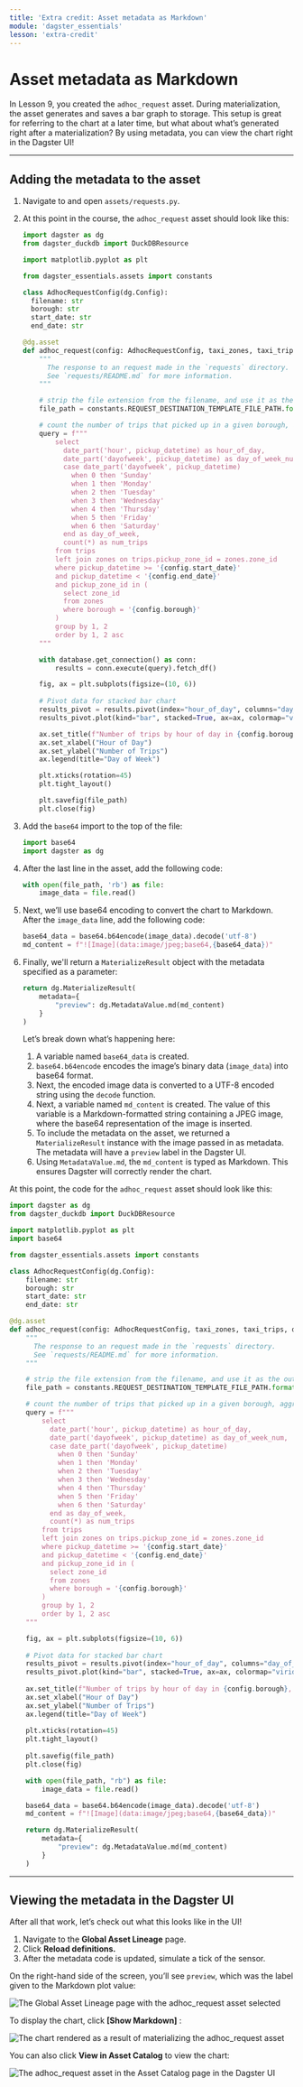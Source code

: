 ```yaml
---
title: 'Extra credit: Asset metadata as Markdown'
module: 'dagster_essentials'
lesson: 'extra-credit'
---
```


# Asset metadata as Markdown

In Lesson 9, you created the `adhoc_request` asset. During materialization, the asset generates and saves a bar graph to storage. This setup is great for referring to the chart at a later time, but what about what’s generated right after a materialization? By using metadata, you can view the chart right in the Dagster UI!

---

## Adding the metadata to the asset

1. Navigate to and open `assets/requests.py`.

2. At this point in the course, the `adhoc_request` asset should look like this:

   ```python
   import dagster as dg
   from dagster_duckdb import DuckDBResource

   import matplotlib.pyplot as plt

   from dagster_essentials.assets import constants

   class AdhocRequestConfig(dg.Config):
     filename: str
     borough: str
     start_date: str
     end_date: str

   @dg.asset
   def adhoc_request(config: AdhocRequestConfig, taxi_zones, taxi_trips, database: DuckDBResource) -> None:
       """
         The response to an request made in the `requests` directory.
         See `requests/README.md` for more information.
       """

       # strip the file extension from the filename, and use it as the output filename
       file_path = constants.REQUEST_DESTINATION_TEMPLATE_FILE_PATH.format(config.filename.split('.')[0])

       # count the number of trips that picked up in a given borough, aggregated by time of day and hour of day
       query = f"""
           select
             date_part('hour', pickup_datetime) as hour_of_day,
             date_part('dayofweek', pickup_datetime) as day_of_week_num,
             case date_part('dayofweek', pickup_datetime)
               when 0 then 'Sunday'
               when 1 then 'Monday'
               when 2 then 'Tuesday'
               when 3 then 'Wednesday'
               when 4 then 'Thursday'
               when 5 then 'Friday'
               when 6 then 'Saturday'
             end as day_of_week,
             count(*) as num_trips
           from trips
           left join zones on trips.pickup_zone_id = zones.zone_id
           where pickup_datetime >= '{config.start_date}'
           and pickup_datetime < '{config.end_date}'
           and pickup_zone_id in (
             select zone_id
             from zones
             where borough = '{config.borough}'
           )
           group by 1, 2
           order by 1, 2 asc
       """

       with database.get_connection() as conn:
           results = conn.execute(query).fetch_df()

       fig, ax = plt.subplots(figsize=(10, 6))
        
       # Pivot data for stacked bar chart
       results_pivot = results.pivot(index="hour_of_day", columns="day_of_week", values="num_trips")
       results_pivot.plot(kind="bar", stacked=True, ax=ax, colormap="viridis")

       ax.set_title(f"Number of trips by hour of day in {config.borough}, from {config.start_date} to {config.end_date}")
       ax.set_xlabel("Hour of Day")
       ax.set_ylabel("Number of Trips")
       ax.legend(title="Day of Week")

       plt.xticks(rotation=45)
       plt.tight_layout()

       plt.savefig(file_path)
       plt.close(fig)
   ```

3. Add the `base64` import to the top of the file:

   ```python
   import base64
   import dagster as dg
   ```

4. After the last line in the asset, add the following code:

   ```python
   with open(file_path, 'rb') as file:
       image_data = file.read()
   ```

5. Next, we’ll use base64 encoding to convert the chart to Markdown. After the `image_data` line, add the following code:

   ```python
   base64_data = base64.b64encode(image_data).decode('utf-8')
   md_content = f"![Image](data:image/jpeg;base64,{base64_data})"
   ```

6. Finally, we'll return a `MaterializeResult` object with the metadata specified as a parameter:

   ```python
   return dg.MaterializeResult(
       metadata={
           "preview": dg.MetadataValue.md(md_content)
       }
   )
   ```

   Let’s break down what’s happening here:

   1. A variable named `base64_data` is created.
   2. `base64.b64encode` encodes the image’s binary data (`image_data`) into base64 format.
   3. Next, the encoded image data is converted to a UTF-8 encoded string using the `decode` function.
   4. Next, a variable named `md_content` is created. The value of this variable is a Markdown-formatted string containing a JPEG image, where the base64 representation of the image is inserted.
   5. To include the metadata on the asset, we returned a `MaterializeResult` instance with the image passed in as metadata. The metadata will have a `preview` label in the Dagster UI.
   6. Using `MetadataValue.md`, the `md_content` is typed as Markdown. This ensures Dagster will correctly render the chart.

At this point, the code for the `adhoc_request` asset should look like this:

```python
import dagster as dg
from dagster_duckdb import DuckDBResource

import matplotlib.pyplot as plt
import base64

from dagster_essentials.assets import constants

class AdhocRequestConfig(dg.Config):
    filename: str
    borough: str
    start_date: str
    end_date: str

@dg.asset
def adhoc_request(config: AdhocRequestConfig, taxi_zones, taxi_trips, database: DuckDBResource) -> None:
    """
      The response to an request made in the `requests` directory.
      See `requests/README.md` for more information.
    """

    # strip the file extension from the filename, and use it as the output filename
    file_path = constants.REQUEST_DESTINATION_TEMPLATE_FILE_PATH.format(config.filename.split('.')[0])

    # count the number of trips that picked up in a given borough, aggregated by time of day and hour of day
    query = f"""
        select
          date_part('hour', pickup_datetime) as hour_of_day,
          date_part('dayofweek', pickup_datetime) as day_of_week_num,
          case date_part('dayofweek', pickup_datetime)
            when 0 then 'Sunday'
            when 1 then 'Monday'
            when 2 then 'Tuesday'
            when 3 then 'Wednesday'
            when 4 then 'Thursday'
            when 5 then 'Friday'
            when 6 then 'Saturday'
          end as day_of_week,
          count(*) as num_trips
        from trips
        left join zones on trips.pickup_zone_id = zones.zone_id
        where pickup_datetime >= '{config.start_date}'
        and pickup_datetime < '{config.end_date}'
        and pickup_zone_id in (
          select zone_id
          from zones
          where borough = '{config.borough}'
        )
        group by 1, 2
        order by 1, 2 asc
    """

    fig, ax = plt.subplots(figsize=(10, 6))
    
    # Pivot data for stacked bar chart
    results_pivot = results.pivot(index="hour_of_day", columns="day_of_week", values="num_trips")
    results_pivot.plot(kind="bar", stacked=True, ax=ax, colormap="viridis")
    
    ax.set_title(f"Number of trips by hour of day in {config.borough}, from {config.start_date} to {config.end_date}")
    ax.set_xlabel("Hour of Day")
    ax.set_ylabel("Number of Trips")
    ax.legend(title="Day of Week")
    
    plt.xticks(rotation=45)
    plt.tight_layout()
    
    plt.savefig(file_path)
    plt.close(fig)

    with open(file_path, "rb") as file:
        image_data = file.read()

    base64_data = base64.b64encode(image_data).decode('utf-8')
    md_content = f"![Image](data:image/jpeg;base64,{base64_data})"

    return dg.MaterializeResult(
        metadata={
            "preview": dg.MetadataValue.md(md_content)
        }
    )
```

---

## Viewing the metadata in the Dagster UI

After all that work, let’s check out what this looks like in the UI!

1. Navigate to the **Global Asset Lineage** page.
2. Click **Reload definitions.**
3. After the metadata code is updated, simulate a tick of the sensor.

<!-- TODO: Add link to Thinkific sensors lesson here? -->

On the right-hand side of the screen, you’ll see `preview`, which was the label given to the Markdown plot value:

![The Global Asset Lineage page with the adhoc_request asset selected](/images/dagster-essentials/extra-credit/ui-selected-adhoc-request-asset.png)

To display the chart, click **\[Show Markdown]** :

![The chart rendered as a result of materializing the adhoc_request asset](/images/dagster-essentials/extra-credit/ui-markdown-chart.png)

You can also click **View in Asset Catalog** to view the chart:

![The adhoc_request asset in the Asset Catalog page in the Dagster UI](/images/dagster-essentials/extra-credit/ui-asset-catalog.png)
